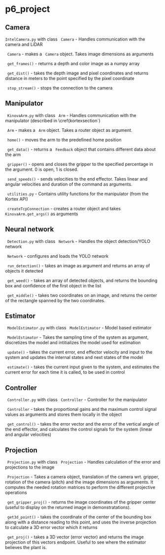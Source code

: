 # p6_project
## Camera
`IntelCamera.py` with class ` Camera` - Handles communication with the camera and LiDAR

` Camera` - makes a ` Camera` object. Takes image dimensions as arguments

` get_frames()` - returns a depth and color image as a numpy array

` get_dist()` - takes the depth image and pixel coordinates and returns distance in meters to the point specified by the pixel coordinate

` stop_stream()` - stops the connection to the camera

## Manipulator
` KinovaArm.py` with class ` Arm` - Handles communication with the manipulator (described in \cref{kortexsection`)

` Arm` - makes a ` Arm` object. Takes a router object as argument.

` home()` - moves the arm to the predefined home position

` get_data()` - returns a ` Feedback` object that contains different data about the arm

` gripper()` - opens and closes the gripper to the specified percentage in the argument. 0 is open, 1 is closed.

` send_speeds()` - sends velocities to the end effector. Takes linear and angular velocities and duration of the command as arguments.

` utilities.py` - Contains utility functions for the manipulator (from the Kortex API)

` createTcpConnection` - creates a router object and takes ` KinovaArm.get_args()` as arguments

## Neural network
` Detection.py` with class ` Network` - Handles the object detection/YOLO network

` Network` - configures and loads the YOLO network

` run_detection()` - takes an image as argument and returns an array of objects it detected

` get_weed()` - takes an array of detected objects, and returns the bounding box and confidence of the first object in the list

` get_middle()` - takes two coordinates on an image, and returns the center of the rectangle spanned by the two coordinates.

## Estimator
` ModelEstimator.py` with class ` ModelEstimator` - Model based estimator

` ModelEstimator` - Takes the sampling time of the system as argument, discretizes the model and intitializes the model used for estimation

` update()` - takes the current error, end effector velocity and input to the system and updates the internal states and next states of the model

` estimate()` - takes the current input given to the system, and estimates the current error for each time it is called, to be used in control

## Controller
` Controller.py` with class ` Controller` - Controller for the manipulator

` Controller` - takes the proportional gains and the maximum control signal values as arguments and stores them locally in the object

` get_control()` - takes the error vector and the error of the vertical angle of the end effector, and calculates the control signals for the system (linear and angular velocities)

## Projection
` Projection.py` with class ` Projection` - Handles calculation of the error and projections to the image

` Projection` - Takes a camera object, translation of the camera wrt. gripper, rotation of the camera (pitch) and the image dimensions as arguments. It computes the needed rotation matrices to perform the different projective operations

` get_gripper_proj()` - returns the image coordinates of the gripper center (useful to display on the returned image in demonstratations).

` get3d_point()` - takes the coordinate of the center of the bounding box along with a distance reading to this point, and uses the inverse projection to calculate a 3D error vector which it returns

` get_proj()` - takes a 3D vector (error vector) and returns the image projection of this vectors endpoint. Useful to see where the estimator believes the plant is. 


